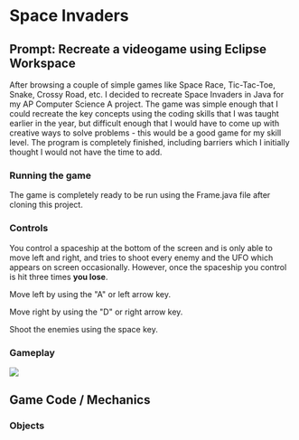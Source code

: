 # Space Invaders

## Prompt: Recreate a videogame using Eclipse Workspace
After browsing a couple of simple games like Space Race, Tic-Tac-Toe, Snake, Crossy Road, etc. I decided to recreate Space Invaders in Java for my AP Computer Science A project. The game was simple enough that I could recreate the key concepts using the coding skills that I was taught earlier in the year, but difficult enough that I would have to come up with creative ways to solve problems - this would be a good game for my skill level. The program is completely finished, including barriers which I initially thought I would not have the time to add. 

### Running the game
The game is completely ready to be run using the Frame.java file after cloning this project.

### Controls
You control a spaceship at the bottom of the screen and is only able to move left and right, and tries to shoot every enemy and the UFO which appears on screen occasionally. However, once the spaceship you control is hit three times **you lose**.

Move left by using the "A" or left arrow key.

Move right by using the "D" or right arrow key.

Shoot the enemies using the space key.

### Gameplay
![](spaceinv.gif)
## Game Code / Mechanics

### Objects
